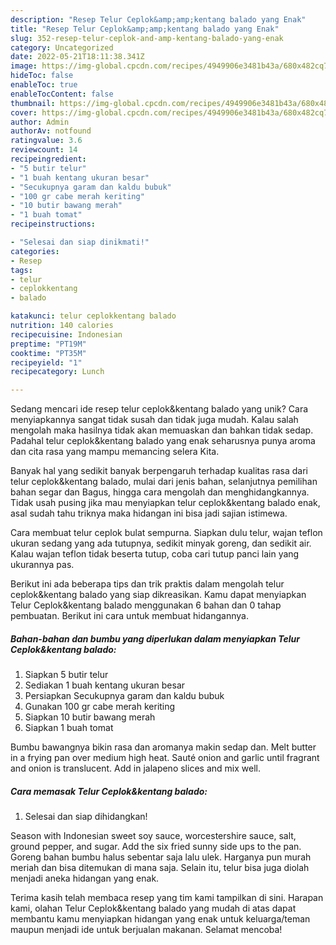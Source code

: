 ```yaml
---
description: "Resep Telur Ceplok&amp;amp;kentang balado yang Enak"
title: "Resep Telur Ceplok&amp;amp;kentang balado yang Enak"
slug: 352-resep-telur-ceplok-and-amp-kentang-balado-yang-enak
category: Uncategorized
date: 2022-05-21T18:11:38.341Z
image: https://img-global.cpcdn.com/recipes/4949906e3481b43a/680x482cq70/telur-ceplokkentang-balado-foto-resep-utama.jpg
hideToc: false
enableToc: true
enableTocContent: false
thumbnail: https://img-global.cpcdn.com/recipes/4949906e3481b43a/680x482cq70/telur-ceplokkentang-balado-foto-resep-utama.jpg
cover: https://img-global.cpcdn.com/recipes/4949906e3481b43a/680x482cq70/telur-ceplokkentang-balado-foto-resep-utama.jpg
author: Admin
authorAv: notfound
ratingvalue: 3.6
reviewcount: 14
recipeingredient:
- "5 butir telur"
- "1 buah kentang ukuran besar"
- "Secukupnya garam dan kaldu bubuk"
- "100 gr cabe merah keriting"
- "10 butir bawang merah"
- "1 buah tomat"
recipeinstructions:

- "Selesai dan siap dinikmati!"
categories:
- Resep
tags:
- telur
- ceplokkentang
- balado

katakunci: telur ceplokkentang balado 
nutrition: 140 calories
recipecuisine: Indonesian
preptime: "PT19M"
cooktime: "PT35M"
recipeyield: "1"
recipecategory: Lunch

---
```





Sedang mencari ide resep telur ceplok&amp;kentang balado yang unik? Cara menyiapkannya sangat tidak susah dan tidak juga mudah. Kalau salah mengolah maka hasilnya tidak akan memuaskan dan bahkan tidak sedap. Padahal telur ceplok&amp;kentang balado yang enak seharusnya punya aroma dan cita rasa yang mampu memancing selera Kita.





Banyak hal yang sedikit banyak berpengaruh terhadap kualitas rasa dari telur ceplok&amp;kentang balado, mulai dari jenis bahan, selanjutnya pemilihan bahan segar dan Bagus, hingga cara mengolah dan menghidangkannya. Tidak usah pusing jika mau menyiapkan telur ceplok&amp;kentang balado enak,      asal sudah tahu triknya maka hidangan ini bisa jadi sajian istimewa.














Cara membuat telur ceplok bulat sempurna. Siapkan dulu telur, wajan teflon ukuran sedang yang ada tutupnya, sedikit minyak goreng, dan sedikit air. Kalau wajan teflon tidak beserta tutup, coba cari tutup panci lain yang ukurannya pas.






Berikut ini ada beberapa tips dan trik praktis dalam mengolah telur ceplok&amp;kentang balado yang siap dikreasikan. Kamu dapat menyiapkan Telur Ceplok&amp;kentang balado menggunakan 6 bahan dan 0 tahap pembuatan. Berikut ini cara untuk membuat hidangannya.

<!--inarticleads1-->

##### Bahan-bahan dan bumbu yang diperlukan dalam menyiapkan Telur Ceplok&amp;kentang balado:

1. Siapkan 5 butir telur
1. Sediakan 1 buah kentang ukuran besar
1. Persiapkan Secukupnya garam dan kaldu bubuk
1. Gunakan 100 gr cabe merah keriting
1. Siapkan 10 butir bawang merah
1. Siapkan 1 buah tomat


Bumbu bawangnya bikin rasa dan aromanya makin sedap dan. Melt butter in a frying pan over medium high heat. Sauté onion and garlic until fragrant and onion is translucent. Add in jalapeno slices and mix well. 

<!--inarticleads2-->

##### Cara memasak Telur Ceplok&amp;kentang balado:


1. Selesai dan siap dihidangkan!

Season with Indonesian sweet soy sauce, worcestershire sauce, salt, ground pepper, and sugar. Add the six fried sunny side ups to the pan. Goreng bahan bumbu halus sebentar saja lalu ulek. Harganya pun murah meriah dan bisa ditemukan di mana saja. Selain itu, telur bisa juga diolah menjadi aneka hidangan yang enak. 

Terima kasih telah membaca resep yang tim kami tampilkan di sini. Harapan kami, olahan Telur Ceplok&amp;kentang balado yang mudah di atas dapat membantu kamu menyiapkan hidangan yang enak untuk keluarga/teman maupun menjadi ide untuk berjualan makanan. Selamat mencoba!
